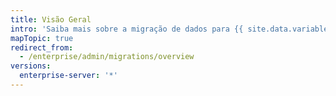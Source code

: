 ```yaml
---
title: Visão Geral
intro: 'Saiba mais sobre a migração de dados para {{ site.data.variables.product.product_location_enterprise }}.'
mapTopic: true
redirect_from:
  - /enterprise/admin/migrations/overview
versions:
  enterprise-server: '*'
---
```


